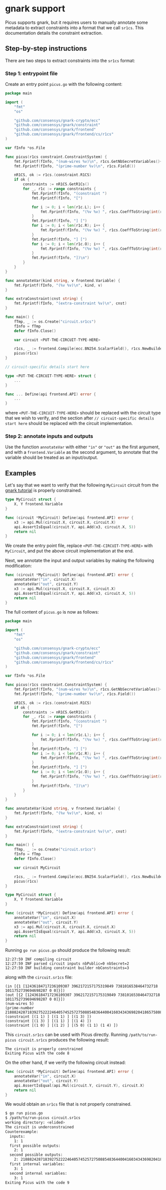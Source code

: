 # gnark support

Picus supports gnark, but it requires users to manually annotate some metadata to extract constraints into 
a format that we call `sr1cs`. This documentation details the constraint extraction.

## Step-by-step instructions

There are two steps to extract constraints into the `sr1cs` format:

### Step 1: entrypoint file

Create an entry point `picus.go` with the following content:

```go
package main

import (
	"fmt"
	"os"

	"github.com/consensys/gnark-crypto/ecc"
	"github.com/consensys/gnark/constraint"
	"github.com/consensys/gnark/frontend"
	"github.com/consensys/gnark/frontend/cs/r1cs"
)

var fInfo *os.File

func picus(r1cs constraint.ConstraintSystem) {
	fmt.Fprintf(fInfo, "(num-wires %v)\n", r1cs.GetNbSecretVariables()+r1cs.GetNbPublicVariables()+r1cs.GetNbInternalVariables())
	fmt.Fprintf(fInfo, "(prime-number %v)\n", r1cs.Field())

	nR1CS, ok := r1cs.(constraint.R1CS)
	if ok {
		constraints := nR1CS.GetR1Cs()
		for _, r1c := range constraints {
			fmt.Fprintf(fInfo, "(constraint ")
			fmt.Fprintf(fInfo, "[")

			for i := 0; i < len(r1c.L); i++ {
				fmt.Fprintf(fInfo, "(%v %v) ", r1cs.CoeffToString(int(r1c.L[i].CID)), r1c.L[i].VID)
			}
			fmt.Fprintf(fInfo, "] [")
			for i := 0; i < len(r1c.R); i++ {
				fmt.Fprintf(fInfo, "(%v %v) ", r1cs.CoeffToString(int(r1c.R[i].CID)), r1c.R[i].VID)
			}
			fmt.Fprintf(fInfo, "] [")
			for i := 0; i < len(r1c.O); i++ {
				fmt.Fprintf(fInfo, "(%v %v) ", r1cs.CoeffToString(int(r1c.O[i].CID)), r1c.O[i].VID)
			}
			fmt.Fprintf(fInfo, "])\n")
		}
	}
}

func annotateVar(kind string, v frontend.Variable) {
	fmt.Fprintf(fInfo, "(%v %v)\n", kind, v)
}

func extraConstraint(cnst string) {
	fmt.Fprintf(fInfo, "(extra-constraint %v)\n", cnst)
}

func main() {
	fTmp, _ := os.Create("circuit.sr1cs")
	fInfo = fTmp
	defer fInfo.Close()

	var circuit <PUT-THE-CIRCUIT-TYPE-HERE>

	r1cs, _ := frontend.Compile(ecc.BN254.ScalarField(), r1cs.NewBuilder, &circuit)
	picus(r1cs)
}

// circuit-specific details start here

type <PUT-THE-CIRCUIT-TYPE-HERE> struct {
	...
}

func ... Define(api frontend.API) error {
	...
}
```

where `<PUT-THE-CIRCUIT-TYPE-HERE>` should be replaced with the circuit type that we wish to verify, and the section after 
`// circuit-specific details start here` should be replaced with the circuit implementation.

### Step 2: annotate inputs and outputs

Use the function `annotateVar` with either `"in"` or `"out"` as the first argument, and with 
a `frontend.Variable` as the second argument, to annotate that the variable should be treated as an input/output.

## Examples

Let's say that we want to verify that the following `MyCircuit` circuit from the [gnark tutorial](https://docs.gnark.consensys.io/HowTo/write/circuit_api)
is properly constrained.

```go
type MyCircuit struct {
	X, Y frontend.Variable
}

func (circuit *MyCircuit) Define(api frontend.API) error {
	x3 := api.Mul(circuit.X, circuit.X, circuit.X)
	api.AssertIsEqual(circuit.Y, api.Add(x3, circuit.X, 5))
	return nil
}
```

We create the entry point file, replace `<PUT-THE-CIRCUIT-TYPE-HERE>` with `MyCircuit`, 
and put the above circuit implementation at the end.

Next, we annotate the input and output variables by making the following modification:


```go
func (circuit *MyCircuit) Define(api frontend.API) error {
    annotateVar("in", circuit.X)
    annotateVar("out", circuit.Y)
	x3 := api.Mul(circuit.X, circuit.X, circuit.X)
	api.AssertIsEqual(circuit.Y, api.Add(x3, circuit.X, 5))
	return nil
}
```

The full content of `picus.go` is now as follows:

```go
package main

import (
	"fmt"
	"os"

	"github.com/consensys/gnark-crypto/ecc"
	"github.com/consensys/gnark/constraint"
	"github.com/consensys/gnark/frontend"
	"github.com/consensys/gnark/frontend/cs/r1cs"
)

var fInfo *os.File

func picus(r1cs constraint.ConstraintSystem) {
	fmt.Fprintf(fInfo, "(num-wires %v)\n", r1cs.GetNbSecretVariables()+r1cs.GetNbPublicVariables()+r1cs.GetNbInternalVariables())
	fmt.Fprintf(fInfo, "(prime-number %v)\n", r1cs.Field())

	nR1CS, ok := r1cs.(constraint.R1CS)
	if ok {
		constraints := nR1CS.GetR1Cs()
		for _, r1c := range constraints {
			fmt.Fprintf(fInfo, "(constraint ")
			fmt.Fprintf(fInfo, "[")

			for i := 0; i < len(r1c.L); i++ {
				fmt.Fprintf(fInfo, "(%v %v) ", r1cs.CoeffToString(int(r1c.L[i].CID)), r1c.L[i].VID)
			}
			fmt.Fprintf(fInfo, "] [")
			for i := 0; i < len(r1c.R); i++ {
				fmt.Fprintf(fInfo, "(%v %v) ", r1cs.CoeffToString(int(r1c.R[i].CID)), r1c.R[i].VID)
			}
			fmt.Fprintf(fInfo, "] [")
			for i := 0; i < len(r1c.O); i++ {
				fmt.Fprintf(fInfo, "(%v %v) ", r1cs.CoeffToString(int(r1c.O[i].CID)), r1c.O[i].VID)
			}
			fmt.Fprintf(fInfo, "])\n")
		}
	}
}

func annotateVar(kind string, v frontend.Variable) {
	fmt.Fprintf(fInfo, "(%v %v)\n", kind, v)
}

func extraConstraint(cnst string) {
	fmt.Fprintf(fInfo, "(extra-constraint %v)\n", cnst)
}

func main() {
	fTmp, _ := os.Create("circuit.sr1cs")
	fInfo = fTmp
	defer fInfo.Close()

	var circuit MyCircuit

	r1cs, _ := frontend.Compile(ecc.BN254.ScalarField(), r1cs.NewBuilder, &circuit)
	picus(r1cs)
}

type MyCircuit struct {
	X, Y frontend.Variable
}

func (circuit *MyCircuit) Define(api frontend.API) error {
	annotateVar("in", circuit.X)
	annotateVar("out", circuit.Y)
	x3 := api.Mul(circuit.X, circuit.X, circuit.X)
	api.AssertIsEqual(circuit.Y, api.Add(x3, circuit.X, 5))
	return nil
}
```

Running `go run picus.go` should produce the following result:

```
12:27:59 INF compiling circuit
12:27:59 INF parsed circuit inputs nbPublic=0 nbSecret=2
12:27:59 INF building constraint builder nbConstraints=3
```

along with the `circuit.sr1cs` file:

```
(in [{1 [12436184717236109307 3962172157175319849 7381016538464732718 1011752739694698287 0 0]}])
(out [{2 [12436184717236109307 3962172157175319849 7381016538464732718 1011752739694698287 0 0]}])
(num-wires 5)
(prime-number 21888242871839275222246405745257275088548364400416034343698204186575808495617)
(constraint [(1 1) ] [(1 1) ] [(1 3) ])
(constraint [(1 3) ] [(1 1) ] [(1 4) ])
(constraint [(1 0) ] [(1 2) ] [(5 0) (1 1) (1 4) ])
```

This `circuit.sr1cs` can be used with Picus directly. Running `/path/to/run-picus circuit.sr1cs` produces the following result:

```
The circuit is properly constrained
Exiting Picus with the code 8
```

On the other hand, if we verify the following circuit instead:

```go
func (circuit *MyCircuit) Define(api frontend.API) error {
    annotateVar("in", circuit.X)
    annotateVar("out", circuit.Y)
	api.AssertIsEqual(api.Mul(circuit.Y, circuit.Y), circuit.X)
	return nil
}
```

We would obtain an `sr1cs` file that is not properly constrained.

```bash
$ go run picus.go
$ /path/to/run-picus circuit.sr1cs 
working directory: <elided>
The circuit is underconstrained
Counterexample:
  inputs:
    1: 1
  first possible outputs:
    2: 1
  second possible outputs:
    2: 21888242871839275222246405745257275088548364400416034343698204186575808495616
  first internal variables:
    3: 1
  second internal variables:
    3: 1
Exiting Picus with the code 9
```

